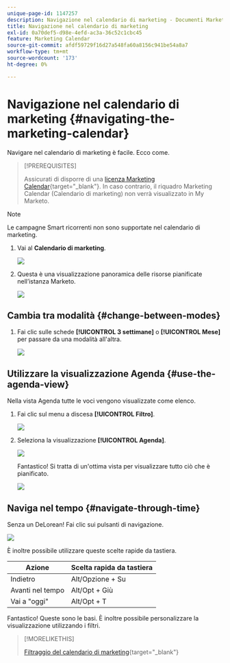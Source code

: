 ```yaml
---
unique-page-id: 1147257
description: Navigazione nel calendario di marketing - Documenti Marketo - Documentazione del prodotto
title: Navigazione nel calendario di marketing
exl-id: 0a70def5-d98e-4efd-ac3a-36c52c1cbc45
feature: Marketing Calendar
source-git-commit: afdf59729f16d27a548fa60a8156c941be54a8a7
workflow-type: tm+mt
source-wordcount: '173'
ht-degree: 0%

---
```


# Navigazione nel calendario di marketing {#navigating-the-marketing-calendar}

Navigare nel calendario di marketing è facile. Ecco come.

>[!PREREQUISITES]
>
>Assicurati di disporre di una [licenza Marketing Calendar](/help/marketo/product-docs/core-marketo-concepts/marketing-calendar/understanding-the-calendar/issue-revoke-a-marketing-calendar-license.md){target="_blank"}. In caso contrario, il riquadro Marketing Calendar (Calendario di marketing) non verrà visualizzato in My Marketo.

>[!NOTE]
>
>Le campagne Smart ricorrenti non sono supportate nel calendario di marketing.

1. Vai al **Calendario di marketing**.

   ![](assets/2017-05-10-15-30-47.png)

1. Questa è una visualizzazione panoramica delle risorse pianificate nell’istanza Marketo.

   ![](assets/image2014-9-15-16-3a44-3a22.png)

## Cambia tra modalità {#change-between-modes}

1. Fai clic sulle schede **[!UICONTROL 3 settimane]** o **[!UICONTROL Mese]** per passare da una modalità all&#39;altra.

   ![](assets/image2014-9-15-16-3a46-3a16.png)

## Utilizzare la visualizzazione Agenda {#use-the-agenda-view}

Nella vista Agenda tutte le voci vengono visualizzate come elenco.

1. Fai clic sul menu a discesa **[!UICONTROL Filtro]**.

   ![](assets/image2014-9-26-10-3a29-3a6.png)

1. Seleziona la visualizzazione **[!UICONTROL Agenda]**.

   ![](assets/image2014-9-26-10-3a29-3a36.png)

   Fantastico! Si tratta di un&#39;ottima vista per visualizzare tutto ciò che è pianificato.

   ![](assets/image2014-9-26-10-3a30-3a9.png)

## Naviga nel tempo {#navigate-through-time}

Senza un DeLorean! Fai clic sui pulsanti di navigazione.

![](assets/image2014-9-26-10-3a31-3a25.png)

È inoltre possibile utilizzare queste scelte rapide da tastiera.

| Azione | Scelta rapida da tastiera |
|---|---|
| Indietro | Alt/Opzione + Su |
| Avanti nel tempo | Alt/Opt + Giù |
| Vai a &quot;oggi&quot; | Alt/Opt + T |

Fantastico! Queste sono le basi. È inoltre possibile personalizzare la visualizzazione utilizzando i filtri.

>[!MORELIKETHIS]
>
>[Filtraggio del calendario di marketing](/help/marketo/product-docs/core-marketo-concepts/marketing-calendar/working-with-the-calendar/filtering-the-marketing-calendar.md){target="_blank"}
